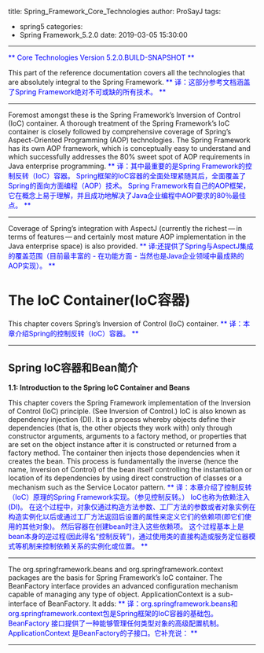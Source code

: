 title: Spring_Framework_Core_Technologies
author: ProSayJ
tags:
  - spring5
categories:
  - Spring Framework_5.2.0
date: 2019-03-05 15:30:00
---
<font color="blue">** 
Core Technologies
Version 5.2.0.BUILD-SNAPSHOT 
**</font>

This part of the reference documentation covers all the technologies that are absolutely integral to the Spring Framework.
<font color="blue">**
译：这部分参考文档涵盖了Spring Framework绝对不可或缺的所有技术。
**</font>

---
Foremost amongst these is the Spring Framework’s Inversion of Control (IoC) container. A thorough treatment of the Spring Framework’s IoC container is closely followed by comprehensive coverage of Spring’s Aspect-Oriented Programming (AOP) technologies. The Spring Framework has its own AOP framework, which is conceptually easy to understand and which successfully addresses the 80% sweet spot of AOP requirements in Java enterprise programming.
<font color="blue">**
译：其中最重要的是Spring Framework的控制反转（IoC）容器。 Spring框架的IoC容器的全面处理紧随其后，全面覆盖了Spring的面向方面编程（AOP）技术。 Spring Framework有自己的AOP框架，它在概念上易于理解，并且成功地解决了Java企业编程中AOP要求的80％最佳点。
**</font>

---
Coverage of Spring’s integration with AspectJ (currently the richest — in terms of features — and certainly most mature AOP implementation in the Java enterprise space) is also provided.
<font color="blue">**
译:还提供了Spring与AspectJ集成的覆盖范围（目前最丰富的 - 在功能方面 - 当然也是Java企业领域中最成熟的AOP实现）。
**</font>

# The IoC Container(IoC容器)
This chapter covers Spring’s Inversion of Control (IoC) container.
<font color="blue">**
译：本章介绍Spring的控制反转（IoC）容器。
**</font>

---
## Spring IoC容器和Bean简介

**1.1: Introduction to the Spring IoC Container and Beans**

This chapter covers the Spring Framework implementation of the Inversion of Control (IoC) principle. (See Inversion of Control.) IoC is also known as dependency injection (DI). It is a process whereby objects define their dependencies (that is, the other objects they work with) only through constructor arguments, arguments to a factory method, or properties that are set on the object instance after it is constructed or returned from a factory method. The container then injects those dependencies when it creates the bean. This process is fundamentally the inverse (hence the name, Inversion of Control) of the bean itself controlling the instantiation or location of its dependencies by using direct construction of classes or a mechanism such as the Service Locator pattern.
<font color="blue">**
译：本章介绍了控制反转（IoC）原理的Spring Framework实现。（参见控制反转。） IoC也称为依赖注入(DI)。 在这个过程中，对象仅通过构造方法参数、工厂方法的参数或者对象实例在构造实例化以后或通过工厂方法返回后设置的属性来定义它们的依赖项(即它们使用的其他对象)。 然后容器在创建bean时注入这些依赖项。 这个过程基本上是bean本身的逆过程(因此得名“控制反转”)，通过使用类的直接构造或服务定位器模式等机制来控制依赖关系的实例化或位置。
**</font>

---
The org.springframework.beans and org.springframework.context packages are the basis for Spring Framework’s IoC container. The BeanFactory interface provides an advanced configuration mechanism capable of managing any type of object. ApplicationContext is a sub-interface of BeanFactory. It adds:
<font color="blue">**
译：org.springframework.beans和org.springframework.context包是Spring框架的IoC容器的基础包。 BeanFactory 接口提供了一种能够管理任何类型对象的高级配置机制。 ApplicationContext 是BeanFactory的子接口。它补充说：
**</font>

---